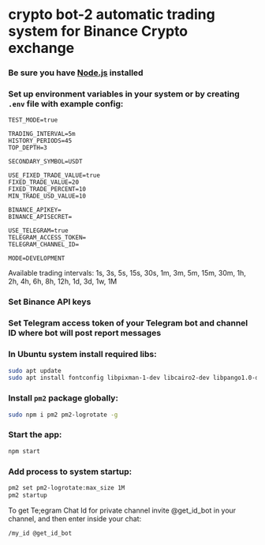# **crypto bot-2** automatic trading system for Binance Crypto exchange

### Be sure you have [Node.js](https://nodejs.org/) installed

### Set up environment variables in your system or by creating `.env` file with example config:

```
TEST_MODE=true

TRADING_INTERVAL=5m
HISTORY_PERIODS=45
TOP_DEPTH=3

SECONDARY_SYMBOL=USDT

USE_FIXED_TRADE_VALUE=true
FIXED_TRADE_VALUE=20
FIXED_TRADE_PERCENT=10
MIN_TRADE_USD_VALUE=10

BINANCE_APIKEY=
BINANCE_APISECRET=

USE_TELEGRAM=true
TELEGRAM_ACCESS_TOKEN=
TELEGRAM_CHANNEL_ID=

MODE=DEVELOPMENT
```

Available trading intervals: 1s, 3s, 5s, 15s, 30s, 1m, 3m, 5m, 15m, 30m, 1h, 2h, 4h, 6h, 8h, 12h, 1d, 3d, 1w, 1M

### Set Binance API keys

### Set Telegram access token of your Telegram bot and channel ID where bot will post report messages

### In Ubuntu system install required libs:

```bash
sudo apt update
sudo apt install fontconfig libpixman-1-dev libcairo2-dev libpango1.0-dev libjpeg8-dev libgif-dev build-essential
```

### Install `pm2` package globally:

```bash
sudo npm i pm2 pm2-logrotate -g
```

### Start the app:

```bash
npm start
```

### Add process to system startup:

```bash
pm2 set pm2-logrotate:max_size 1M
pm2 startup
```

To get Te;egram Chat Id for private channel invite @get_id_bot in your channel, and then enter inside your chat:

```
/my_id @get_id_bot
```
